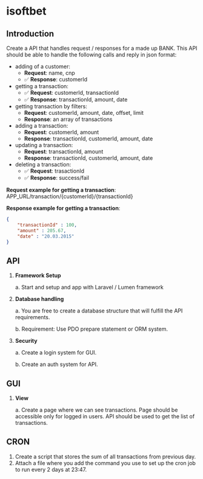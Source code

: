 # isoftbet

## Introduction
Create a API that handles request / responses for a made up BANK. This API should be able to handle the following calls and reply in json format:
- adding of a customer:
    - **Request**: name, cnp
    - ✅ **Response**: customerId
- getting a transaction:
    - ✅ **Request**: customerId, transactionId
    - ✅ **Response**: transactionId, amount, date
- getting transaction by filters:
    - **Request**: customerId, amount, date, offset, limit
    - **Response**: an array of transactions
- adding a transaction:
    - **Request**: customerId, amount
    - **Response**: transactionId, customerId, amount, date
- updating a transaction:
    - **Request**: transactionId, amount
    - **Response**: transactionId, customerId, amount, date
- deleting a transaction:
    - ✅ **Request**: trasactionId
    - ✅ **Response**: success/fail

**Request example for getting a transaction**: APP_URL/transaction/{customerId}/{transactionId}

**Response example for getting a transaction**:
```json
{
    "transactionId" : 100,
    "amount" : 205.67,
    "date" : "20.03.2015"
}
```

## API

1. **Framework Setup**

    a. Start and setup and app with Laravel / Lumen framework

2. **Database handling**

    a. You are free to create a database structure that will fulfill the API requirements.

    b. Requirement: Use PDO prepare statement or ORM system.

3. **Security**

    a. Create a login system for GUI.

    b. Create an auth system for API.

## GUI

1. **View**

    a. Create a page where we can see transactions. Page should be accessible only for logged in users. API should be used to get the list of transactions.

## CRON

1. Create a script that stores the sum of all transactions from previous day.
2. Attach a file where you add the command you use to set up the cron job to run every 2 days at 23:47.